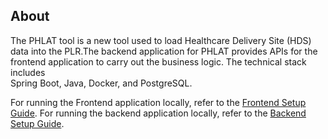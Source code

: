 ## About
The PHLAT tool is a new tool used to load Healthcare Delivery Site (HDS) data into the PLR.The backend application for
PHLAT provides APIs for the frontend application to carry out the business logic. The technical stack includes<br>
Spring Boot, Java, Docker, and PostgreSQL.

For running the Frontend application locally, refer to the [Frontend Setup Guide](./frontend/app/README.md).
For running the backend application locally, refer to the [Backend Setup Guide](./backend/app/README.md).
